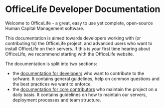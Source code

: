 # OfficeLife Developer Documentation

Welcome to OfficeLife - a great, easy to use yet complete, open-source Human Capital Management software.

This documentation is aimed towards developers working with (or contributing to) the OfficeLife project, and advanced users who want to install OfficeLife on their servers. If this is your first time hearing about OfficeLife, we recommend starting with the OfficeLife website.

The documentation is split into two sections:

* the [documentation for developers]('/contribution') who want to contribute to the sofware. It contains general guidelines, help on common questions and the best practices we want to enforce.
* the [documentation for core contributors]('/') who maintain the project on a daily basis. It contains guidelines on how to maintain our servers, deployment processes and team structure.
